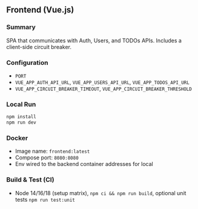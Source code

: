 ## Frontend (Vue.js)

### Summary
SPA that communicates with Auth, Users, and TODOs APIs. Includes a client-side circuit breaker.

### Configuration
- `PORT`
- `VUE_APP_AUTH_API_URL`, `VUE_APP_USERS_API_URL`, `VUE_APP_TODOS_API_URL`
- `VUE_APP_CIRCUIT_BREAKER_TIMEOUT`, `VUE_APP_CIRCUIT_BREAKER_THRESHOLD`

### Local Run
```bash
npm install
npm run dev
```

### Docker
- Image name: `frontend:latest`
- Compose port: `8080:8080`
- Env wired to the backend container addresses for local

### Build & Test (CI)
- Node 14/16/18 (setup matrix), `npm ci && npm run build`, optional unit tests `npm run test:unit`


